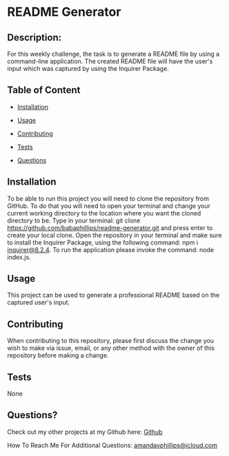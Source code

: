 # README Generator

      
## Description:

For this weekly challenge, the task is to generate a README file by using a command-line application. The created README file will have the user's input which was captured by using the Inquirer Package.
  
## Table of Content
- [Installation](#installation)
- [Usage](#usage)

- [Contributing](#contributing)
- [Tests](#tests)
- [Questions](#questions)

## Installation

To be able to run this project you will need to clone the repository from GitHub. To do that you will need to open your terminal and change your current working directory to the location where you want the cloned directory to be. Type in your terminal: git clone https://github.com/babaphillips/readme-generator.git and press enter to create your local clone. Open the repository in your terminal and make sure to install the Inquirer Package, using the following command: npm i inquirer@8.2.4. To run the application please invoke the command: node index.js.

## Usage 

This project can be used to generate a professional README based on the captured user's input.



## Contributing

When contributing to this repository, please first discuss the change you wish to make via issue, email, or any other method with the owner of this repository before making a change.

## Tests

None

## Questions?

Check out my other projects at my Github here: [Github](https://github.com/babaphillips)

How To Reach Me For Additional Questions: amandavphillips@icloud.com
